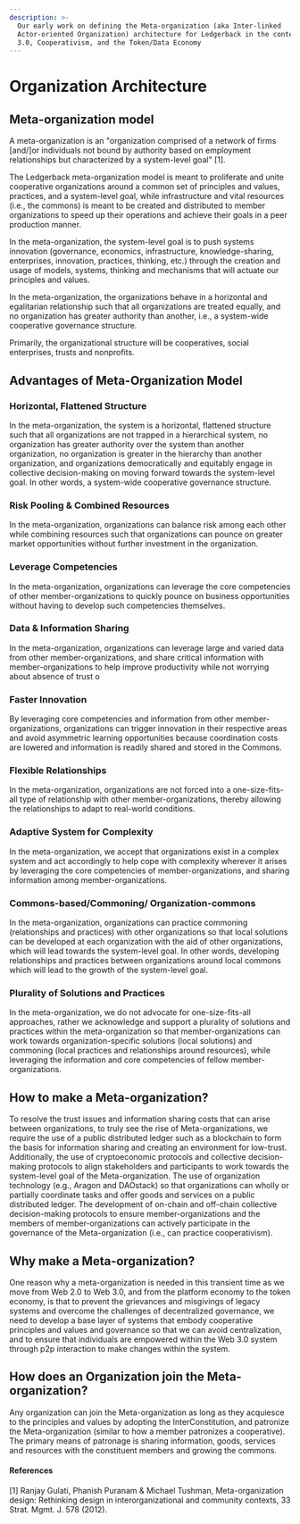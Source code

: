 ```yaml
---
description: >-
  Our early work on defining the Meta-organization (aka Inter-linked
  Actor-oriented Organization) architecture for Ledgerback in the context of Web
  3.0, Cooperativism, and the Token/Data Economy
---
```


# Organization Architecture

## Meta-organization model ‌ 

A meta-organization is an "organization comprised of a network of firms \[and/\]or individuals not bound by authority based on employment relationships but characterized by a system-level goal" \[1\].

The Ledgerback meta-organization model is meant to proliferate and unite cooperative organizations around a common set of principles and values, practices, and a system-level goal, while infrastructure and vital resources \(i.e., the commons\) is meant to be created and distributed to member organizations to speed up their operations and achieve their goals in a peer production manner.

In the meta-organization, the system-level goal is to push systems innovation \(governance, economics, infrastructure, knowledge-sharing, enterprises, innovation, practices, thinking, etc.\) through the creation and usage of models, systems, thinking and mechanisms that will actuate our principles and values.

In the meta-organization, the organizations behave in a horizontal and egalitarian relationship such that all organizations are treated equally, and no organization has greater authority than another, i.e., a system-wide cooperative governance structure.

Primarily, the organizational structure will be cooperatives, social enterprises, trusts and nonprofits. 

## Advantages of Meta-Organization Model

### Horizontal, Flattened Structure

In the meta-organization, the system is a horizontal, flattened structure such that all organizations are not trapped in a hierarchical system, no organization has greater authority over the system than another organization, no organization is greater in the hierarchy than another organization, and organizations democratically and equitably engage in collective decision-making on moving forward towards the system-level goal. In other words, a system-wide cooperative governance structure.

### Risk Pooling & Combined Resources

In the meta-organization, organizations can balance risk among each other while combining resources such that organizations can pounce on greater market opportunities without further investment in the organization.

### Leverage Competencies

In the meta-organization, organizations can leverage the core competencies of other member-organizations to quickly pounce on business opportunities without having to develop such competencies themselves. 

### Data & Information Sharing

In the meta-organization, organizations can leverage large and varied data from other member-organizations, and share critical information with member-organizations to help improve productivity while not worrying about absence of trust o

### Faster Innovation 

By leveraging core competencies and information from other member-organizations, organizations can trigger innovation in their respective areas and avoid asymmetric learning opportunities because coordination costs are lowered and information is readily shared and stored in the Commons. 

### Flexible Relationships

In the meta-organization, organizations are not forced into a one-size-fits-all type of relationship with other member-organizations, thereby allowing the relationships to adapt to real-world conditions. 

### Adaptive System for Complexity

In the meta-organization, we accept that organizations exist in a complex system and act accordingly to help cope with complexity wherever it arises by leveraging the core competencies of member-organizations, and sharing information among member-organizations.

### Commons-based/Commoning/ Organization-commons

In the meta-organization, organizations can practice commoning \(relationships and practices\) with other organizations so that local solutions can be developed at each organization with the aid of other organizations, which will lead towards the system-level goal. In other words, developing relationships and practices between organizations around local commons which will lead to the growth of the system-level goal.

### Plurality of Solutions and Practices

In the meta-organization, we do not advocate for one-size-fits-all approaches, rather we acknowledge and support a plurality of solutions and practices within the meta-organization so that member-organizations can work towards organization-specific solutions \(local solutions\) and commoning \(local practices and relationships around resources\), while leveraging the information and core competencies of fellow member-organizations.

## How to make a Meta-organization?

To resolve the trust issues and information sharing costs that can arise between organizations, to truly see the rise of Meta-organizations, we require the use of a public distributed ledger such as a blockchain to form the basis for information sharing and creating an environment for low-trust. Additionally, the use of cryptoeconomic protocols and collective decision-making protocols to align stakeholders and participants to work towards the system-level goal of the Meta-organization. The use of organization technology \(e.g., Aragon and DAOstack\) so that organizations can wholly or partially coordinate tasks and offer goods and services on a public distributed ledger. The development of on-chain and off-chain collective decision-making protocols to ensure member-organizations and the members of member-organizations can actively participate in the governance of the Meta-organization \(i.e., can practice cooperativism\). 

## Why make a Meta-organization? 

One reason why a meta-organization is needed in this transient time as we move from Web 2.0 to Web 3.0, and from the platform economy to the token economy, is that to prevent the grievances and misgivings of legacy systems and overcome the challenges of decentralized governance, we need to develop a base layer of systems that embody cooperative principles and values and governance so that we can avoid centralization, and to ensure that individuals are empowered within the Web 3.0 system through p2p interaction to make changes within the system.

## ‌How does an Organization join the Meta-organization?

Any organization can join the Meta-organization as long as they acquiesce to the principles and values by adopting the InterConstitution, and patronize the Meta-organization \(similar to how a member patronizes a cooperative\). The primary means of patronage is sharing information, goods, services and resources with the constituent members and growing the commons.





#### References

\[1\] Ranjay Gulati, Phanish Puranam & Michael Tushman, Meta-organization design: Rethinking design in interorganizational and community contexts, 33 Strat. Mgmt. J. 578 \(2012\).


